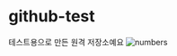 # github-test
테스트용으로 만든 원격 저장소예요
![numbers](https://user-images.githubusercontent.com/62053162/178781243-6786fa4b-6e0f-4bed-b026-d160b181e440.png)
